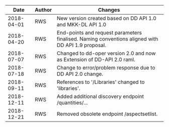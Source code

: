 
| Date | Author | Changes |
| --- | --- | --- |
|2018-04-01 | RWS   | New version created based on DD API 1.0 and MKK-DL API 1.0
|2018-04-20 | RWS   | End-points and request parameters finalised. Naming conventions aligned with DD API 1.9 proposal.
|2018-07-07 | RWS   | Changed to dd-oper version 2.0 and now as Extension of DD-API 2.0 raml.
|2018-07-18 | RWS   | Change to error/problem response due to DD API 2.0 change.
|2018-09-11 | RWS   | References to '/Libraries' changed to 'libraries'.
|2018-12-11 | RWS   | Added additional discovery endpoint /quantities/...
|2018-12-21 | RWS   | Removed obsolete endpoint /aspectsetlist.
